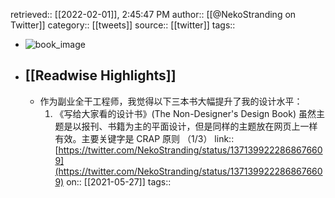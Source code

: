 retrieved:: [[2022-02-01]], 2:45:47 PM
              author:: [[@NekoStranding on Twitter]]
              category:: [[tweets]]
              source:: [[twitter]]
              tags::

- ![book_image](https://pbs.twimg.com/profile_images/1098377782109696000/lJr4Z4pg.jpg)
- ## [[Readwise Highlights]]
	- 作为副业全干工程师，我觉得以下三本书大幅提升了我的设计水平：
	  1. 《写给大家看的设计书》(The Non-Designer's Design Book) 虽然主题是以报刊、书籍为主的平面设计，但是同样的主题放在网页上一样有效。主要关键字是 CRAP 原则
	  （1/3）
	                link:: [https://twitter.com/NekoStranding/status/1371399222868676609](https://twitter.com/NekoStranding/status/1371399222868676609)
	                on:: [[2021-05-27]]
	                tags::